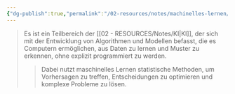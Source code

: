 ```yaml
---
{"dg-publish":true,"permalink":"/02-resources/notes/machinelles-lernen/","tags":["GFN/prüfungsrelevant/AP1/vorbereitung","AI"],"noteIcon":"","updated":"2025-03-13T14:33:11.000+01:00"}
---
```


>Es ist ein Teilbereich der [[02 - RESOURCES/Notes/KI\|KI]], der sich mit der Entwicklung von Algorithmen und Modellen befasst, die es Computern ermöglichen, aus Daten zu lernen und Muster zu erkennen, ohne explizit programmiert zu werden.
>>Dabei nutzt maschinelles Lernen statistische Methoden, um Vorhersagen zu treffen, Entscheidungen zu optimieren und komplexe Probleme zu lösen.